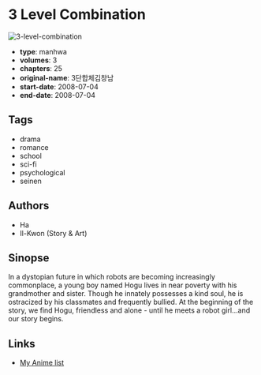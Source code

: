 # 3 Level Combination

![3-level-combination](https://cdn.myanimelist.net/images/manga/2/58961.jpg)

-   **type**: manhwa
-   **volumes**: 3
-   **chapters**: 25
-   **original-name**: 3단합체김창남
-   **start-date**: 2008-07-04
-   **end-date**: 2008-07-04

## Tags

-   drama
-   romance
-   school
-   sci-fi
-   psychological
-   seinen

## Authors

-   Ha
-   Il-Kwon (Story & Art)

## Sinopse

In a dystopian future in which robots are becoming increasingly commonplace, a young boy named Hogu lives in near poverty with his grandmother and sister. Though he innately possesses a kind soul, he is ostracized by his classmates and frequently bullied. At the beginning of the story, we find Hogu, friendless and alone - until he meets a robot girl...and our story begins.

## Links

-   [My Anime list](https://myanimelist.net/manga/32137/3_Level_Combination)
